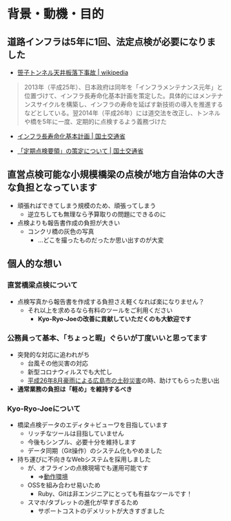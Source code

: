 背景・動機・目的
================


道路インフラは5年に1回、法定点検が必要になりました
-------------------------------------------------

* [笹子トンネル天井板落下事故 | wikipedia](https://ja.wikipedia.org/wiki/笹子トンネル天井板落下事故)

> 2013年（平成25年）、日本政府は同年を「インフラメンテナンス元年」と位置づけて、インフラ長寿命化基本計画を策定した。具体的にはメンテナンスサイクルを構築し、インフラの寿命を延ばす新技術の導入を推進するなどとしている。翌2014年（平成26年）には道交法を改正し、トンネルや橋を5年に一度、定期的に点検するよう義務づけた

* [インフラ長寿命化基本計画 | 国土交通省](https://www.mlit.go.jp/sogoseisaku/sosei_point_mn_000010.html)

* [「定期点検要領」の策定について | 国土交通省](
https://www.mlit.go.jp/report/press/road01_hh_000429.html)


直営点検可能な小規模橋梁の点検が地方自治体の大きな負担となっています
--------------------------------------------------------------------

* 頑張ればできてしまう規模のため、頑張ってしまう
  * 逆立ちしても無理なら予算取りの問題にできるのに
* 点検よりも報告書作成の負担が大きい
  * コンクリ橋の灰色の写真
    * …どこを撮ったものだったか思い出すのが大変


個人的な想い
------------

### 直営橋梁点検について

* 点検写真から報告書を作成する負担さえ軽くなれば楽になりません？
  * それ以上を求めるなら有料のツールをご利用ください
    * **Kyo-Ryo-Joeの改善に貢献していただくのも大歓迎です**

### 公務員って基本、「ちょっと暇」ぐらいが丁度いいと思ってます

* 突発的な対応に追われがち
  * 台風その他災害の対応
  * 新型コロナウィルスでも大忙し
  * [平成26年8月豪雨による広島市の土砂災害](https://ja.wikipedia.org/wiki/平成26年8月豪雨による広島市の土砂災害)の時、助けてもらった思い出
* **通常業務の負担は「軽め」を維持するべき**

### Kyo-Ryo-Joeについて

* 橋梁点検データのエディタ＋ビューワを目指しています
  * リッチなツールは目指していません
  * 今後もシンプル、必要十分を維持します
  * データ同期（Git操作）のシステム化もやめました
* 持ち運びに不向きなWebシステムを採用しました
  * が、オフラインの点検現場でも運用可能です
    * ⇒[動作環境](environment.md)
  * OSSを組み合わせ易いため
    * Ruby、Gitは非エンジニアにとっても有益なツールです！
  * スマホ/タブレットの進化が早すぎるため
    * サポートコストのデメリットが大きすぎました
